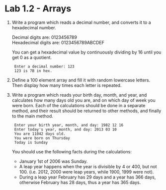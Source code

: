 Lab 1.2 - Arrays
================

1. Write a program which reads a decimal number,
   and converts it to a hexadecimal number.

   Decimal digits are: 0123456789  
   Hexadecimal digits are: 0123456789ABCDEF

   You can get a hexadecimal value by continuously dividing by 16
   until you get 0 as a quotient.

        Enter a decimal number: 123
        123 is 7B in hex.

2. Define a 100 element array and fill it with random lowercase letters.
   Then display how many times each letter is repeated.

3. Write a program which reads your birth day, month, and year,
   and calculates how many days old you are,
   and on which day of week you were born.
   Each of the calculations should be done in a separate method,
   and their result should be returned to other methods,
   and finally to the main method.

        Enter your birth year, month, and day: 1982 12 16
        Enter today's year, month, and day: 2013 03 10
        You are 11042 days old.
        You were born on Thursday
        Today is Sunday

   You should use the following facts during the calculations:
   * January 1st of 2006 was Sunday.
   * A leap year happens when the year is divisible by 4 or 400, but not 100.
     (i.e. 2012, 2000 were leap years, while 1900, 1999 were not).
   * During a leap year February has 29 days and a year has 366 days,
     otherwise February has 28 days, thus a year has 365 days.
